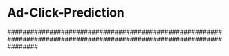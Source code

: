# Ad-Click-Prediction
########################################################################################################################
